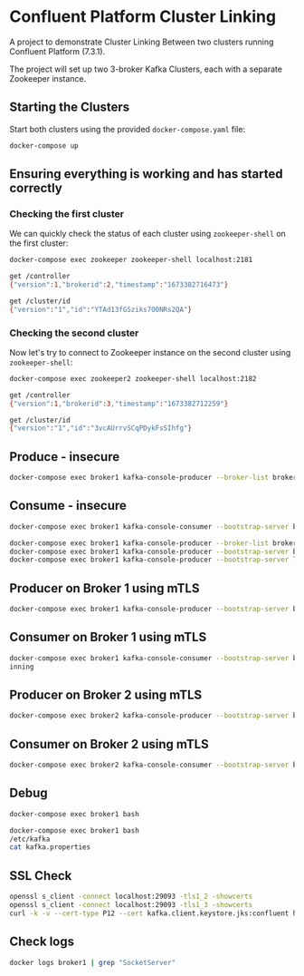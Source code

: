# Confluent Platform Cluster Linking 

A project to demonstrate Cluster Linking Between two clusters running Confluent Platform (7.3.1).

The project will set up two 3-broker Kafka Clusters, each with a separate Zookeeper instance.

## Starting the Clusters

Start both clusters using the provided `docker-compose.yaml` file:

```bash
docker-compose up
```

## Ensuring everything is working and has started correctly

### Checking the first cluster

We can quickly check the status of each cluster using `zookeeper-shell` on the first cluster:

```bash
docker-compose exec zookeeper zookeeper-shell localhost:2181
```

```bash
get /controller
{"version":1,"brokerid":2,"timestamp":"1673382716473"}
```

```bash
get /cluster/id
{"version":"1","id":"YTAd13fGSziks7O0NRs2QA"}
```

### Checking the second cluster

Now let's try to connect to Zookeeper instance on the second cluster using `zookeeper-shell`:

```bash
docker-compose exec zookeeper2 zookeeper-shell localhost:2182
```

```bash
get /controller
{"version":1,"brokerid":3,"timestamp":"1673382712259"}
```

```bash
get /cluster/id
{"version":"1","id":"3vcAUrrvSCqPDykFsSIhfg"}
```

## Produce - insecure

```bash
docker-compose exec broker1 kafka-console-producer --broker-list broker1:9091 --topic kafka-topic
```

## Consume - insecure

```bash
docker-compose exec broker1 kafka-console-consumer --bootstrap-server broker1:9091 --from-beginning --topic kafka-topic
```

```bash
docker-compose exec broker1 kafka-console-producer --broker-list broker1:9093 --topic kafka-topic --producer.config /tmp/client-ssl-auth.properties
docker-compose exec broker1 kafka-console-producer --bootstrap-server broker1:9093 --topic kafka-topic --producer.config /tmp/client-ssl-auth.properties
docker-compose exec broker1 kafka-console-producer --bootstrap-server localhost:29093 --topic kafka-topic --producer.config /tmp/producer/client-ssl-auth.properties
```

## Producer on Broker 1 using mTLS

```bash
docker-compose exec broker1 kafka-console-producer --bootstrap-server broker1:29093 --topic kafka-topic --producer.config /tmp/producer/client-ssl-auth.properties
```

## Consumer on Broker 1 using mTLS

```bash
docker-compose exec broker1 kafka-console-consumer --bootstrap-server broker1:29093 --topic kafka-topic --consumer.config /tmp/producer/client-ssl-auth.properties --from-beg
inning
```

## Producer on Broker 2 using mTLS

```bash
docker-compose exec broker2 kafka-console-producer --bootstrap-server broker2:29094 --topic kafka-topic --producer.config /tmp/producer/client-ssl-auth.properties
```

## Consumer on Broker 2 using mTLS

```bash
docker-compose exec broker2 kafka-console-consumer --bootstrap-server broker2:29094 --topic kafka-topic --consumer.config /tmp/producer/client-ssl-auth.properties --from-beginning
```

## Debug

```bash
docker-compose exec broker1 bash
```

```bash
docker-compose exec broker1 bash
/etc/kafka
cat kafka.properties
```

## SSL Check

```bash
openssl s_client -connect localhost:29093 -tls1_2 -showcerts
openssl s_client -connect localhost:29093 -tls1_3 -showcerts
curl -k -v --cert-type P12 --cert kafka.client.keystore.jks:confluent https://localhost:29093
```

## Check logs

```bash
docker logs broker1 | grep "SocketServer"
```
